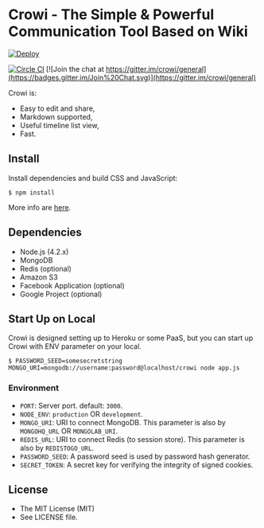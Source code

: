 Crowi - The Simple & Powerful Communication Tool Based on Wiki
================================================================


[![Deploy](https://www.herokucdn.com/deploy/button.png)](https://heroku.com/deploy)

[![Circle CI](https://circleci.com/gh/crowi/crowi.svg?style=svg)](https://circleci.com/gh/crowi/crowi)
[![Join the chat at https://gitter.im/crowi/general](https://badges.gitter.im/Join%20Chat.svg)](https://gitter.im/crowi/general)


Crowi is:

* Easy to edit and share,
* Markdown supported,
* Useful timeline list view,
* Fast.


Install
---------

Install dependencies and build CSS and JavaScript:

    $ npm install

More info are [here](https://github.com/crowi/crowi/wiki/Install-and-Configuration).


Dependencies
-------------

* Node.js (4.2.x)
* MongoDB
* Redis (optional)
* Amazon S3
* Facebook Application (optional)
* Google Project (optional)


Start Up on Local
-------------------

Crowi is designed setting up to Heroku or some PaaS, but you can start up Crowi with ENV parameter on your local.

```
$ PASSWORD_SEED=somesecretstring MONGO_URI=mongodb://username:password@localhost/crowi node app.js
```

### Environment


* `PORT`: Server port. default: `3000`.
* `NODE_ENV`: `production` OR `development`.
* `MONGO_URI`: URI to connect MongoDB. This parameter is also by `MONGOHQ_URL` OR `MONGOLAB_URI`.
* `REDIS_URL`: URI to connect Redis (to session store). This parameter is also by `REDISTOGO_URL`.
* `PASSWORD_SEED`: A password seed is used by password hash generator.
* `SECRET_TOKEN`: A secret key for verifying the integrity of signed cookies.


License
---------

* The MIT License (MIT)
* See LICENSE file.
